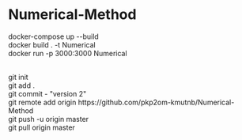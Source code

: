 # Numerical-Method
docker-compose up --build <br/>
docker build . -t Numerical <br/>
docker run -p 3000:3000 Numerical <br/>

<br/> 
git init <br/>
git add . <br/> 
git commit - "version 2" <br/>
git remote add origin https://github.com/pkp2om-kmutnb/Numerical-Method <br/>
git push -u origin master <br/>
git pull origin master <br/>

